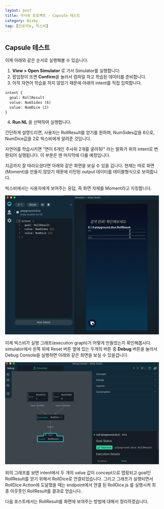 ```yaml
---
layout: post
title: 주사위 프로젝트 - Capsule 테스트
category: Bixby
tag: [인공지능, 빅스비]
---
```


## Capsule 테스트


이제 아래와 같은 순서로 실행해볼 수 있습니다.

1. **View > Open Simulator** 로 가서 Simulator를 실행합니다.
2. 팝업창이 뜨면 **Confirm**을 눌러서 컴파일 하고 학습된 데이터를 준비합니다.
3. 아직 자연어 학습을 하지 않았기 때문에 아래의 intent를 직접 입력합니다.
```
intent {
  goal: RollResult
  value: NumSides (6)
  value: NumDice (2)
}
```
4. **Run NL** 을 선택하여 실행합니다.

간단하게 설명드리면, 사용자는 RollResult를 얻기를 원하며, NumSides값을 6으로, NumDice값을 2로 빅스비에게 알려준 것입니다. 

<div class="message">
자연어를 학습시키면 "면이 6개인 주사위 2개를 굴려줘!" 라는 발화가 위의 intent로 변환되어 실행됩니다. 이 부분은 맨 마지막에 다룰 예정입니다.
</div>


지금까지 잘 따라오셨다면 아래와 같은 화면을 보실 수 있을 겁니다. 현재는 따로 화면(Moment)을 만들지 않았기 때문에 리턴된 output 데이터를 테이블형식으로 보여줍니다. 

<div class="message">
빅스비에서는 사용자에게 보여주는 응답, 즉 화면 자체를 Moment라고 지칭합니다.
</div>

![image](/assets/2018-12-23-basic_tutorial_3/screenshot02.png)


이제 빅스비가 실행 그래프(execution graph)가 어떻게 만들었는지 확인해봅시다. simulator에서 왼쪽 위에 Reset 버튼 옆에 있는 두개의 버튼 중 **Debug** 버튼을 눌러서 Debug Console을 실행하면 아래와 같은 화면을 보실 수 있을겁니다.  

<!-- ![image](){: width="50%" height="50%"} -->
![image](/assets/2018-12-23-basic_tutorial_3/screenshot03.png)

위의 그래프를 보면 intent에서 두 개의 value 값이 concept으로 맵핑되고 goal인 RollResult를 얻기 위해서 RollDice로 연결되었습니다. 그리고 그래프가 실행되면서 RollDice Action에 도달했을 때는 endpoint에서 연결 된 RollDice.js 를 실행시켜 최종 아웃풋인 RollResult를 결과로 얻습니다.

다음 포스트에서는 RollResult를 화면에 보여주는 방법에 대해서 정리하겠습니다. 

